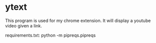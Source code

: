 # ytext

This program is used for my chrome extension. It will display a youtube video given a link.

requirements.txt: python -m pipreqs.pipreqs 
